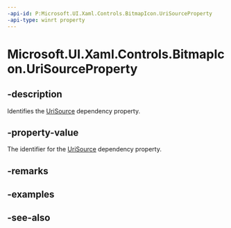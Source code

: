 ```yaml
---
-api-id: P:Microsoft.UI.Xaml.Controls.BitmapIcon.UriSourceProperty
-api-type: winrt property
---
```


<!-- Property syntax
public Windows.UI.Xaml.DependencyProperty UriSourceProperty { get; }
-->

# Microsoft.UI.Xaml.Controls.BitmapIcon.UriSourceProperty

## -description
Identifies the [UriSource](bitmapicon_urisource.md) dependency property.

## -property-value
The identifier for the [UriSource](bitmapicon_urisource.md) dependency property.

## -remarks

## -examples

## -see-also
